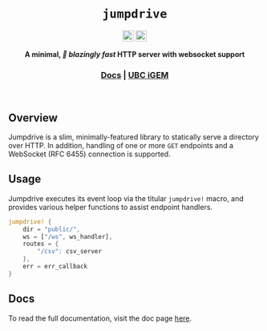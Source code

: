 <div align="center">
    <h1><code>jumpdrive</code></h1>

[<img alt="github" src="https://img.shields.io/badge/UBC--iGEM-jumpdrive-8da0cb?style=for-the-badge&labelColor=555555&logo=github" height="22">](https://github.com/UBC-iGEM/jumpdrive)
[<img alt="docs" src="https://img.shields.io/github/deployments/UBC-iGEM/jumpdrive/production?&style=for-the-badge&labelColor=555555&logo=vercel" height="22">](https://jumpdrive.vercel.app/jumpdrive/)

</div>
<div align="center">
    <p><strong>A minimal, <em>🚀 blazingly fast</em> HTTP server with websocket support</strong></p>
    <h3>
        <a href="https://jumpdrive.vercel.app/jumpdrive/">Docs</a>
        <span> | </span>
        <a href="https://ubcigem.com/">UBC iGEM</a>
    </h3>
    <br/>
</div>


## Overview
Jumpdrive is a slim, minimally-featured library to statically serve a directory over HTTP. In addition, handling of one or more `GET` endpoints and a WebSocket (RFC 6455) connection is supported.

## Usage
Jumpdrive executes its event loop via the titular `jumpdrive!` macro, and provides various helper functions to assist endpoint handlers.
```rust
jumpdrive! {
    dir = "public/",
    ws = ["/ws", ws_handler],
    routes = {
        "/csv": csv_server
    },
    err = err_callback
}
```

## Docs
To read the full documentation, visit the doc page [here](https://jumpdrive.vercel.app/jumpdrive/).
